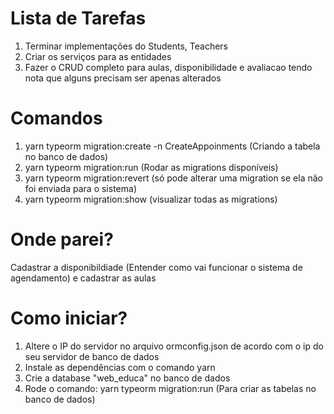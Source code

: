 # Lista de Tarefas

1. Terminar implementações do Students, Teachers
2. Criar os serviços para as entidades
3. Fazer o CRUD completo para aulas, disponibilidade e avaliacao tendo nota que alguns precisam ser apenas alterados

# Comandos

1. yarn typeorm migration:create -n CreateAppoinments (Criando a tabela no banco de dados)
2. yarn typeorm migration:run (Rodar as migrations disponíveis)
3. yarn typeorm migration:revert (só pode alterar uma migration se ela não foi enviada para o sistema)
4. yarn typeorm migration:show (visualizar todas as migrations)

# Onde parei?

Cadastrar a disponibildiade (Entender como vai funcionar o sistema de agendamento) e cadastrar as aulas

# Como iniciar?

1. Altere o IP do servidor no arquivo ormconfig.json de acordo com o ip do seu servidor de banco de dados
2. Instale as dependências com o comando yarn
3. Crie a database "web_educa" no banco de dados
4. Rode o comando: yarn typeorm migration:run    (Para criar as tabelas no banco de dados)
